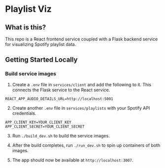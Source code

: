 # Playlist Viz

## What is this?

This repo is a React frontend service coupled with a Flask backend service for visualizing Spotify playlist data.

## Getting Started Locally

### Build service images

1. Create a `.env` file in `services/client` and add the following to it. This connects the Flask service to the React service.
```
REACT_APP_AUDIO_DETAILS_URL=http://localhost:5001
```

2. Create another `.env` file in `services/playlists` with your Spotify API credentials.
```
APP_CLIENT_KEY=YOUR_CLIENT_KEY
APP_CLIENT_SECRET=YOUR_CLIENT_SECRET
```

3. Run `./build_dev.sh` to build the service images.

4. After the build completes, run `./run_dev.sh` to spin up containers of both images.

5. The app should now be available at `http://localhost:3007`.